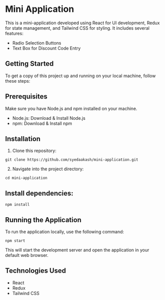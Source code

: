 # Mini Application

This is a mini-application developed using React for UI development, Redux for state management, and Tailwind CSS for styling. It includes several features:

- Radio Selection Buttons
- Text Box for Discount Code Entry

## Getting Started

To get a copy of this project up and running on your local machine, follow these steps:

## Prerequisites

Make sure you have Node.js and npm installed on your machine.

- Node.js: Download & Install Node.js
- npm: Download & Install npm

## Installation

1. Clone this repository:

`git clone https://github.com/syedaakash/mini-application.git`

2. Navigate into the project directory:

`cd mini-application`

## Install dependencies:

`npm install`

## Running the Application

To run the application locally, use the following command:

`npm start`

This will start the development server and open the application in your default web browser.

## Technologies Used

- React
- Redux
- Tailwind CSS